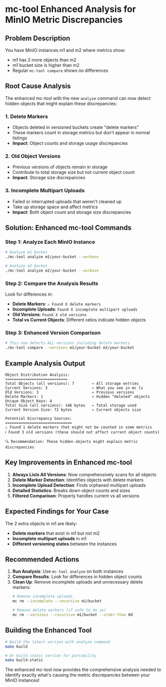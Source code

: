 # mc-tool Enhanced Analysis for MinIO Metric Discrepancies

## Problem Description
You have MinIO instances m1 and m2 where metrics show:
- m1 has 2 more objects than m2  
- m1 bucket size is higher than m2
- Regular `mc-tool compare` shows no differences

## Root Cause Analysis

The enhanced mc-tool with the new `analyze` command can now detect hidden objects that might explain these discrepancies:

### 1. Delete Markers
- Objects deleted in versioned buckets create "delete markers"
- These markers count in storage metrics but don't appear in normal listings
- **Impact**: Object counts and storage usage discrepancies

### 2. Old Object Versions  
- Previous versions of objects remain in storage
- Contribute to total storage size but not current object count
- **Impact**: Storage size discrepancies

### 3. Incomplete Multipart Uploads
- Failed or interrupted uploads that weren't cleaned up
- Take up storage space and affect metrics
- **Impact**: Both object count and storage size discrepancies

## Solution: Enhanced mc-tool Commands

### Step 1: Analyze Each MinIO Instance

```bash
# Analyze m1 bucket
./mc-tool analyze m1/your-bucket --verbose

# Analyze m2 bucket  
./mc-tool analyze m2/your-bucket --verbose
```

### Step 2: Compare the Analysis Results

Look for differences in:
- **Delete Markers**: `⚠ Found X delete markers`
- **Incomplete Uploads**: `Found X incomplete multipart uploads`
- **Old Versions**: `Found X old versions`
- **Total vs Current Objects**: Different ratios indicate hidden objects

### Step 3: Enhanced Version Comparison

```bash
# This now detects ALL versions including delete markers
./mc-tool compare --versions m1/your-bucket m2/your-bucket
```

## Example Analysis Output

```
Object Distribution Analysis:
============================
Total Objects (all versions): 7        ← All storage entries
Current Versions: 3                    ← What you see in mc ls
Old Versions: 3                        ← Previous versions
Delete Markers: 1                      ← Hidden "deleted" objects
Unique Object Keys: 4
Total Size (all versions): 146 bytes   ← Total storage used
Current Version Size: 72 bytes         ← Current objects size

Potential Discrepancy Sources:
==============================
⚠ Found 1 delete markers that might not be counted in some metrics
ℹ Found 3 old versions (these should not affect current object counts)

🔍 Recommendation: These hidden objects might explain metric discrepancies
```

## Key Improvements in Enhanced mc-tool

1. **Always Lists All Versions**: Now comprehensively scans for all objects
2. **Delete Marker Detection**: Identifies objects with delete markers
3. **Incomplete Upload Detection**: Finds orphaned multipart uploads  
4. **Detailed Statistics**: Breaks down object counts and sizes
5. **Filtered Comparison**: Properly handles current vs all versions

## Expected Findings for Your Case

The 2 extra objects in m1 are likely:
- **Delete markers** that exist in m1 but not m2
- **Incomplete multipart uploads** in m1
- **Different versioning states** between the instances

## Recommended Actions

1. **Run Analysis**: Use `mc-tool analyze` on both instances
2. **Compare Results**: Look for differences in hidden object counts
3. **Clean Up**: Remove incomplete uploads and unnecessary delete markers:
   ```bash
   # Remove incomplete uploads
   mc rm --incomplete --recursive m1/bucket
   
   # Remove delete markers (if safe to do so)
   mc rm --versions --recursive m1/bucket --older-than 0d
   ```

## Building the Enhanced Tool

```bash
# Build the latest version with analyze command
make build

# Or build static version for portability
make build-static
```

The enhanced mc-tool now provides the comprehensive analysis needed to identify exactly what's causing the metric discrepancies between your MinIO instances!